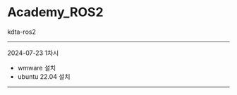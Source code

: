 # Academy_ROS2
kdta-ros2

---------------------------------------------------
2024-07-23
1차시
- wmware 설치
- ubuntu 22.04 설치


---------------------------------------------------
